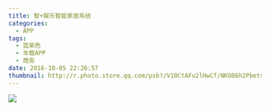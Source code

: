 ```yaml
---
title: 智+娱乐智能家居系统
categories:
  - APP
tags:
  - 蓝紫色
  - 车载APP
  - 商务
date: 2016-10-05 22:26:57
thumbnail: http://r.photo.store.qq.com/psb?/V10CtAFu2lHwCf/NKO86h2PbetsGE4tVo9jmgARDiXiGdPnQ7Zwx*cDqyI!/r/dPMAAAAAAAAA
---
```

<image style="margin:auto" src="http://wx2.sinaimg.cn/large/005YECPzly1flml4y6b0oj30ku464e81.jpg" />